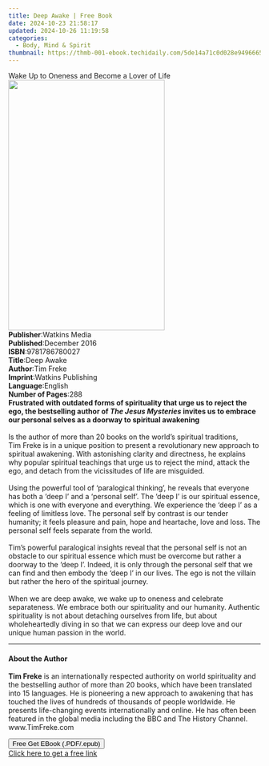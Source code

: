 ```yaml
---
title: Deep Awake | Free Book
date: 2024-10-23 21:58:17
updated: 2024-10-26 11:19:58
categories:
  - Body, Mind & Spirit
thumbnail: https://thmb-001-ebook.techidaily.com/5de14a71c0d028e9496665b401303a5d2161717c84d4d1cef75c5992c94599d9.jpg
---
```

<main id="book-container">
  <div class="flex flex-col">
    <div class="book-brief flex-1 py-6 px-4 sm:p-6 md:py-10 md:px-8">
      <!-- brief-->
      <div class="book-brief-main">
        Wake Up to Oneness and Become a Lover of Life
      </div>
    </div>
    <div
      class="book-meta-info flex-1 grid gap-4 col-start-1 col-end-3 row-start-1 sm:mb-6 sm:grid-cols-4 lg:gap-6 lg:col-start-2 lg:row-end-6 lg:row-span-6 lg:mb-0"
    >
      <div
        class="book-meta-info-left place-content-center mt-4 p-4 text-sm leading-6 col-start-2 col-span-2 dark:text-slate-400"
      >
        <img
          class="w-full h-500 object-cover rounded-lg sm:h-255 sm:col-span-2 lg:col-span-full"
          src="https://img-001-ebook.techidaily.com/6bdb688af9432dac3cd19ad5ef96344cf7f7ce799c24c7c5b7f4d7b510acccf2.jpg"
          alt=""
          width="312"
          height="500"
        />
      </div>
      <div
        class="book-meta-info-right mt-2 col-start-1 row-start-2 col-span-3 self-center"
      >
        <!-- meta data  -->
        <div class="flex flex-col px-4 md:px-8">
          <div class="flex-1">
            <strong>Publisher</strong>:<span class="px-2">Watkins Media</span>
          </div>
          <div class="flex-1">
            <strong>Published</strong>:<span class="px-2">December 2016</span>
          </div>
          <div class="flex-1">
            <strong>ISBN</strong>:<span class="px-2">9781786780027</span>
          </div>
          <div class="flex-1">
            <strong>Title</strong>:<span class="px-2">Deep Awake</span>
          </div>
          <div class="flex-1">
            <strong>Author</strong>:<span class="px-2">Tim Freke</span>
          </div>
          <div class="flex-1">
            <strong>Imprint</strong>:<span class="px-2"
              >Watkins Publishing</span
            >
          </div>
          <div class="flex-1">
            <strong>Language</strong>:<span class="px-2">English</span>
          </div>
          <div class="flex-1">
            <strong>Number of Pages</strong>:<span class="px-2">288</span>
          </div>
        </div>
      </div>
    </div>
    <div class="book-description flex-1 py-6 px-4 sm:p-6 md:py-10 md:px-8">
      <div class="book-description-main">
        <div accordion-content="" id="description">
          <b
            >Frustrated with outdated forms of spirituality that urge us to
            reject the ego, the bestselling author of
            <i>The Jesus Mysteries</i> invites us to embrace our personal selves
            as a doorway to spiritual awakening</b
          ><br />&nbsp;<br />Is the author of more than 20 books on the world’s
          spiritual traditions, Tim&nbsp;Freke&nbsp;is in a unique position to
          present a revolutionary new approach to spiritual awakening. With
          astonishing clarity and directness, he explains why popular spiritual
          teachings that urge us to reject the mind, attack the ego, and detach
          from the vicissitudes of life are misguided.<br /><br />Using the
          powerful tool of ‘paralogical thinking’, he reveals that everyone has
          both a ‘deep I’ and a ‘personal self’. The ‘deep I’ is our spiritual
          essence, which is one with everyone and everything. We experience the
          ‘deep I’ as a feeling of limitless love. The personal self by contrast
          is our tender humanity; it feels pleasure and pain, hope and
          heartache, love and loss. The personal self feels separate from the
          world.<br /><br />Tim’s powerful&nbsp;paralogical&nbsp;insights reveal
          that the personal self is not an obstacle to our spiritual essence
          which must be overcome but rather a doorway to the ‘deep I’. Indeed,
          it is only through the personal self that we can find and then embody
          the ‘deep I’ in our lives. The ego is not the villain but rather the
          hero of the spiritual journey.<br /><br />When we are deep awake, we
          wake up to oneness and celebrate separateness. We embrace both our
          spirituality and our humanity. Authentic spirituality is not about
          detaching ourselves from life, but about wholeheartedly diving in so
          that we can express our deep love and our unique human passion in the
          world.
        </div>
        <div class="accordion-fader"></div>
      </div>
    </div>
    <div class="book-excerpts flex-1 py-6 px-4 sm:p-6 md:py-10 md:px-8">
      <!-- excerpts-->
      <div class="book-excerpts-main">
        <hr />
        <h4 class="placeholder placeholder-heading">
          <span>About the Author</span>
        </h4>
        <p>
          <b>Tim Freke</b>&nbsp;is an internationally respected authority on
          world spirituality and the bestselling author of more than 20 books,
          which have been translated into 15 languages. He is pioneering a new
          approach to awakening that has touched the lives of hundreds of
          thousands of people worldwide. He presents life-changing events
          internationally and online. He has often been featured in the global
          media including the BBC and The History Channel. www.TimFreke.com
        </p>
      </div>
    </div>
    <div
      class="book-about-author flex-1 py-6 px-4 sm:p-6 md:py-10 md:px-8"
    ></div>
    <div class="book-free-get flex-1 py-6 px-4 sm:p-6 md:py-10 md:px-8">
      <button
        id="btn-free-get"
        class="bg-blue-500 hover:bg-blue-700 text-white font-bold py-2 px-4 rounded"
      >
        Free Get EBook (.PDF/.epub)
      </button>
      <div id="countdown-display" class="px-2 text-lg mt-2"></div>
      <a
        id="free-link"
        class="hidden bg-blue-500 hover:bg-blue-700 text-white font-bold py-2 px-4 rounded"
        href="https://www.ebooks.com/en-us/book/2543815/deep-awake/tim-freke/"
        target="_blank"
        >Click here to get a free link</a
      >
    </div>
    <script>
      let countdownTime = 0;
      let countdownInterval = null;
      document
        .getElementById('btn-free-get')
        .addEventListener('click', startCountdown);
      function startCountdown() {
        countdownTime = new Date().getTime() + 60000 * 3;
        countdownInterval = setInterval(updateCountdown, 1000);
        document.getElementById('btn-free-get').disabled = true;
        document
          .getElementById('btn-free-get')
          .classList.add('bg-gray-500', 'cursor-not-allowed');
      }
      function updateCountdown() {
        let currentTime = new Date().getTime();
        let timeLeft = countdownTime - currentTime;
        let secondsLeft = Math.floor(timeLeft / 1000);
        document.getElementById('countdown-display').innerHTML =
          `Remaining time: ${secondsLeft} seconds.`;
        if (secondsLeft <= 0) {
          clearInterval(countdownInterval);
          document.getElementById('btn-free-get').classList.add('hidden');
          document.getElementById('free-link').classList.remove('hidden');
          document.getElementById('countdown-display').innerHTML = '';
        }
      }
    </script>
  </div>
</main>
